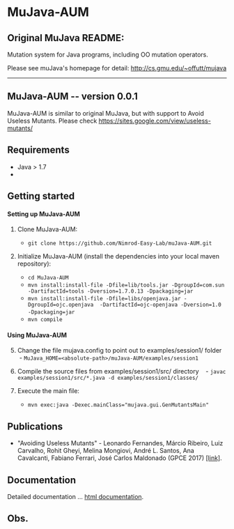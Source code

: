 MuJava-AUM
===========

Original MuJava README:
-------------------------
Mutation system for Java programs, including OO mutation operators.

Please see muJava's homepage for detail: http://cs.gmu.edu/~offutt/mujava

-------------------------------------------------------------------------

MuJava-AUM -- version 0.0.1
----------------
MuJava-AUM is similar to original MuJava, but with support to Avoid Useless Mutants.
Please check https://sites.google.com/view/useless-mutants/


Requirements
----------------
 - Java > 1.7
 - 

Getting started
----------------
#### Setting up MuJava-AUM
1. Clone MuJava-AUM:
    - `git clone https://github.com/Nimrod-Easy-Lab/muJava-AUM.git`

2. Initialize MuJava-AUM (install the dependencies into your local maven repository):
    - `cd MuJava-AUM`
    - `mvn install:install-file -Dfile=lib/tools.jar -DgroupId=com.sun  -DartifactId=tools -Dversion=1.7.0.13 -Dpackaging=jar`
    - `mvn install:install-file -Dfile=libs/openjava.jar -DgroupId=ojc.openjava  -DartifactId=ojc-openjava -Dversion=1.0 -Dpackaging=jar`
    
    - `mvn compile`


#### Using MuJava-AUM
5. Change the file mujava.config to point out to examples/session1/ folder
    - `MuJava_HOME=<absolute-path>/muJava-AUM/examples/session1`
6. Compile the source files from examples/session1/src/ directory
    - `javac examples/session1/src/*.java -d examples/session1/classes/`

7. Execute the main file:
    - `mvn exec:java -Dexec.mainClass="mujava.gui.GenMutantsMain"`


Publications
------------------
* "Avoiding Useless Mutants" - 
    Leonardo Fernandes, Márcio Ribeiro, Luiz Carvalho, Rohit Gheyi, Melina Mongiovi, André L. Santos, Ana Cavalcanti, Fabiano Ferrari, José Carlos Maldonado
    (GPCE 2017) [[link]][gpce17].

[gpce17]: https://conf.researchr.org/event/gpce-2017/gpce-2017-gpce-2017-avoiding-useless-mutants

Documentation
--------------------
Detailed documentation ...
[html documentation][htmldocs].

[htmldocs]: https://github.com/Nimrod-Easy-Lab/muJava-AUM


Obs.
----------------------

